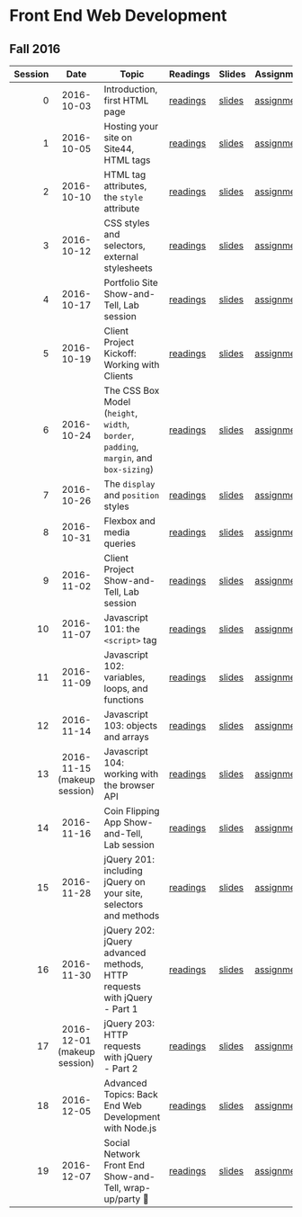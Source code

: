 # Front End Web Development

## Fall 2016

| Session |             Date             | Topic                                                                                  | Readings                 | Slides               | Assignment                    | Project                                     |
| ------: | :--------------------------: | -------------------------------------------------------------------------------------- | ------------------------ | -------------------- | ----------------------------- | ------------------------------------------- |
|       0 |          2016-10-03          | Introduction, first HTML page                                                          | [readings](/readings/0)  | [slides](/slides/0)  | [assignment](/assignments/0)  |                                             |
|       1 |          2016-10-05          | Hosting your site on Site44, HTML tags                                                 | [readings](/readings/1)  | [slides](/slides/1)  | [assignment](/assignments/1)  |                                             |
|       2 |          2016-10-10          | HTML tag attributes, the `style` attribute                                             | [readings](/readings/2)  | [slides](/slides/2)  | [assignment](/assignments/2)  |                                             |
|       3 |          2016-10-12          | CSS styles and selectors, external stylesheets                                         | [readings](/readings/3)  | [slides](/slides/3)  | [assignment](/assignments/3)  |                                             |
|       4 |          2016-10-17          | Portfolio Site Show-and-Tell, Lab session                                              | [readings](/readings/4)  | [slides](/slides/4)  | [assignment](/assignments/4)  | [Portfolio Site](/assignments/4)            |
|       5 |          2016-10-19          | Client Project Kickoff: Working with Clients                                           | [readings](/readings/5)  | [slides](/slides/5)  | [assignment](/assignments/5)  |                                             |
|       6 |          2016-10-24          | The CSS Box Model (`height`, `width`, `border`, `padding`, `margin`, and `box-sizing`) | [readings](/readings/6)  | [slides](/slides/6)  | [assignment](/assignments/6)  |                                             |
|       7 |          2016-10-26          | The `display` and `position` styles                                                    | [readings](/readings/7)  | [slides](/slides/7)  | [assignment](/assignments/7)  |                                             |
|       8 |          2016-10-31          | Flexbox and media queries                                                              | [readings](/readings/8)  | [slides](/slides/8)  | [assignment](/assignments/8)  |                                             |
|       9 |          2016-11-02          | Client Project Show-and-Tell, Lab session                                              | [readings](/readings/9)  | [slides](/slides/9)  | [assignment](/assignments/9)  | [Client Project](/assignments/9)            |
|      10 |          2016-11-07          | Javascript 101: the `<script>` tag                                                     | [readings](/readings/10) | [slides](/slides/10) | [assignment](/assignments/10) |                                             |
|      11 |          2016-11-09          | Javascript 102: variables, loops, and functions                                        | [readings](/readings/11) | [slides](/slides/11) | [assignment](/assignments/11) |                                             |
|      12 |          2016-11-14          | Javascript 103: objects and arrays                                                     | [readings](/readings/12) | [slides](/slides/12) | [assignment](/assignments/12) |                                             |
|      13 | 2016-11-15  (makeup session) | Javascript 104: working with the browser API                                           | [readings](/readings/13) | [slides](/slides/13) | [assignment](/assignments/13) |                                             |
|      14 |          2016-11-16          | Coin Flipping App Show-and-Tell, Lab session                                           | [readings](/readings/14) | [slides](/slides/14) | [assignment](/assignments/14) | [Coin Flipping App](/assignments/14)        |
|      15 |          2016-11-28          | jQuery 201: including jQuery on your site, selectors and methods                       | [readings](/readings/15) | [slides](/slides/15) | [assignment](/assignments/15) |                                             |
|      16 |          2016-11-30          | jQuery 202: jQuery advanced methods, HTTP requests with jQuery - Part 1                | [readings](/readings/16) | [slides](/slides/16) | [assignment](/assignments/16) |                                             |
|      17 |  2016-12-01 (makeup session) | jQuery 203: HTTP requests with jQuery - Part 2                                         | [readings](/readings/17) | [slides](/slides/17) | [assignment](/assignments/17) |                                             |
|      18 |          2016-12-05          | Advanced Topics: Back End Web Development with Node.js                                 | [readings](/readings/18) | [slides](/slides/18) | [assignment](/assignments/18) |                                             |
|      19 |          2016-12-07          | Social Network Front End Show-and-Tell, wrap-up/party 🎉                               | [readings](/readings/19) | [slides](/slides/19) | [assignment](/assignments/19) | [Social Network Front End](/assignments/19) |
